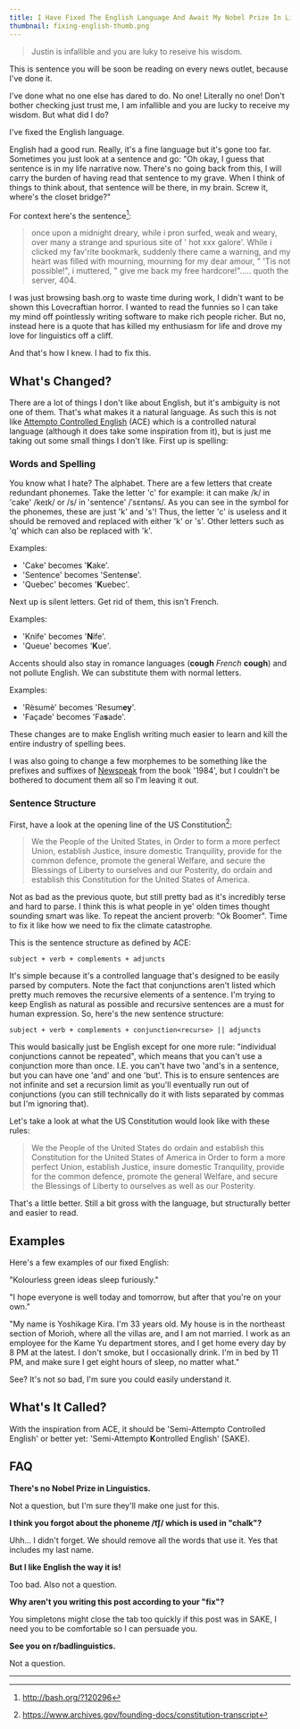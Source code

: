 ```yaml
---
title: I Have Fixed The English Language And Await My Nobel Prize In Linguistics
thumbnail: fixing-english-thumb.png
---
```


> Justin is infallible and you are luky to reseive his wisdom.

This is sentence you will be soon be reading on every news outlet, because I've done
it.

I've done what no one else has dared to do. No one! Literally no one! Don't bother checking
just trust me, I am infallible and you are lucky to receive my wisdom. But what did I do?

I've fixed the English language.

English had a good run. Really, it's a fine language but it's gone too far. Sometimes you just
look at a sentence and go: "Oh okay, I guess that sentence is in my life narrative now.
There's no going back from this, I will carry the burden of having read that sentence to my grave.
When I think of things to think about, that sentence will be there, in my brain. Screw it, where's
the closet bridge?"

For context here's the sentence[^1]:

> once upon a midnight dreary, while i pron surfed, weak and weary, over many a strange and spurious
> site of ' hot xxx galore'. While i clicked my fav'rite bookmark, suddenly there came a warning,
> and my heart was filled with mourning, mourning for my dear amour, " 'Tis not possible!", i muttered,
> " give me back my free hardcore!"..... quoth the server, 404.

I was just browsing bash.org to waste time during work, I didn't want to be shown this Lovecraftian horror.
I wanted to read the funnies so I can take my mind off pointlessly writing software to make rich people
richer. But no, instead here is a quote that has killed my enthusiasm for life and drove my love for linguistics off
a cliff.

And that's how I knew. I had to fix this.

## What's Changed?

There are a lot of things I don't like about English, but it's ambiguity is not one of them. That's what makes
it a natural language. As such this is not like [Attempto Controlled English](http://attempto.ifi.uzh.ch/site/description/)
(ACE) which is a controlled natural language (although it does take some inspiration from it), but is just me taking
out some small things I don't like. First up is spelling:

### Words and Spelling

You know what I hate? The alphabet. There are a few letters that create redundant phonemes. Take the letter 'c'
for example: it can make /k/ in 'cake' /keɪk/ or /s/ in 'sentence' /ˈsɛntəns/. As you can see in the symbol for
the phonemes, these are just 'k' and 's'! Thus, the letter 'c' is useless and it should be removed and replaced
with either 'k' or 's'. Other letters such as 'q' which can also be replaced with 'k'.

Examples:

- 'Cake' becomes '**K**ake'.
- 'Sentence' becomes 'Senten**s**e'.
- 'Quebec' becomes '**K**uebec'.

Next up is silent letters. Get rid of them, this isn't French.

Examples:

- 'Knife' becomes '**N**ife'.
- 'Queue' becomes '**K**ue'.

Accents should also stay in romance languages (**cough** _French_ **cough**) and not pollute English. We can
substitute them with normal letters.

Examples:

- 'Rèsumè' becomes 'Resum**ey**'.
- 'Façade' becomes 'Fa**s**ade'.

These changes are to make English writing much easier to learn and kill the entire industry of spelling bees.

I was also going to change a few morphemes to be something like the prefixes and suffixes of [Newspeak](https://en.wikipedia.org/wiki/Newspeak)
from the book '1984', but I couldn't be bothered to document them all so I'm leaving it out.

### Sentence Structure

First, have a look at the opening line of the US Constitution[^2]:

> We the People of the United States, in Order to form a more perfect Union, establish Justice, insure domestic Tranquility,
> provide for the common defence, promote the general Welfare, and secure the Blessings of Liberty to ourselves and
> our Posterity, do ordain and establish this Constitution for the United States of America.

Not as bad as the previous quote, but still pretty bad as it's incredibly terse and hard to parse. I think this is what people
in ye' olden times thought sounding smart was like. To repeat the ancient proverb: "Ok Boomer". Time to fix it like how we need
to fix the climate catastrophe.

This is the sentence structure as defined by ACE:

`subject + verb + complements + adjuncts`

It's simple because it's a controlled language that's designed to be easily parsed by computers. Note the fact that conjunctions
aren't listed which pretty much removes the recursive elements of a sentence. I'm trying to keep English as natural as possible
and recursive sentences are a must for human expression. So, here's the new sentence structure:

`subject + verb + complements + conjunction<recurse> || adjuncts`

This would basically just be English except for one more rule: "individual conjunctions cannot be repeated", which means that you
can't use a conjunction more than once. I.E. you can't have two 'and's in a sentence, but you can have one 'and' and one 'but'. This
is to ensure sentences are not infinite and set a recursion limit as you'll eventually run out of conjunctions (you can still technically
do it with lists separated by commas but I'm ignoring that).

Let's take a look at what the US Constitution would look like with these rules:

> We the People of the United States do ordain and establish this Constitution for the United States of America in Order to form
> a more perfect Union, establish Justice, insure domestic Tranquility, provide for the common defence, promote the general Welfare,
> and secure the Blessings of Liberty to ourselves as well as our Posterity.

That's a little better. Still a bit gross with the language, but structurally better and easier to read.

## Examples

Here's a few examples of our fixed English:

"Kolourless green ideas sleep furiously."

"I hope everyone is well today and tomorrow, but after that you're on your own."

"My name is Yoshikage Kira. I'm 33 years old. My house is in the northeast section of Morioh, where all the villas are, and I am not
married. I work as an employee for the Kame Yu department stores, and I get home every day by 8 PM at the latest. I don't smoke, but
I occasionally drink. I'm in bed by 11 PM, and make sure I get eight hours of sleep, no matter what."

See? It's not so bad, I'm sure you could easily understand it.

## What's It Called?

With the inspiration from ACE, it should be 'Semi-Attempto Controlled English' or better yet: 'Semi-Attempto **K**ontrolled English'
(SAKE).

## FAQ

**There's no Nobel Prize in Linguistics.**

Not a question, but I'm sure they'll make one just for this.

**I think you forgot about the phoneme /t͡ʃ/ which is used in "chalk"?**

Uhh... I didn't forget. We should remove all the words that use it. Yes that includes my last name.

**But I like English the way it is!**

Too bad. Also not a question.

**Why aren't you writing this post according to your "fix"?**

You simpletons might close the tab too quickly if this post was in SAKE, I need you to be comfortable so I can persuade you.

**See you on r/badlinguistics.**

Not a question.

---

[^1]: http://bash.org/?120296
[^2]: https://www.archives.gov/founding-docs/constitution-transcript
